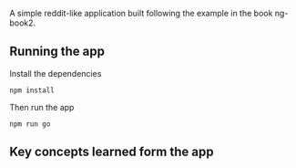 A simple reddit-like application built following the example in the book ng-book2.


## Running the app

Install the dependencies
```
npm install
```

Then run the app

```
npm run go
```

## Key concepts learned form the app

